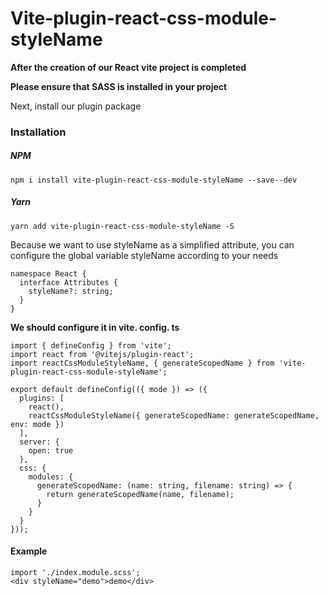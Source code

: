 # Vite-plugin-react-css-module-styleName

**After the creation of our React vite project is completed**

**Please ensure that SASS is installed in your project**

Next, install our plugin package

### Installation

##### NPM

```
npm i install vite-plugin-react-css-module-styleName --save--dev
```

##### Yarn

```
yarn add vite-plugin-react-css-module-styleName -S
```

Because we want to use styleName as a simplified attribute, you can configure the global variable styleName according to your needs

```
namespace React {
  interface Attributes {
    styleName?: string;
  }
}
```

**We should configure it in vite. config. ts**

```
import { defineConfig } from 'vite';
import react from '@vitejs/plugin-react';
import reactCssModuleStyleName, { generateScopedName } from 'vite-plugin-react-css-module-styleName';

export default defineConfig(({ mode }) => ({
  plugins: [
    react(),
    reactCssModuleStyleName({ generateScopedName: generateScopedName, env: mode })
  ],
  server: {
    open: true
  },
  css: {
    modules: {
      generateScopedName: (name: string, filename: string) => {
        return generateScopedName(name, filename);
      }
    }
  }
}));
```

#### Example

```
import './index.module.scss';
<div styleName="demo">demo</div>
```
